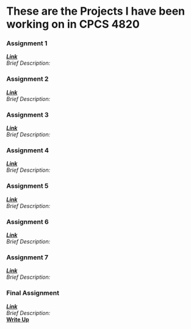 # These are the Projects I have been working on in CPCS 4820

### Assignment 1 
***[Link](https://github.com/mhilgen/CPSC4820/tree/main/Assignment1)***<br>
*Brief Description:*
### Assignment 2
***[Link](https://github.com/mhilgen/CPSC4820/tree/main/Assignment2)***<br>
*Brief Description:*
### Assignment 3
***[Link](https://github.com/mhilgen/CPSC4820/tree/main/Assignment3)***<br>
*Brief Description:*
### Assignment 4
***[Link](https://github.com/mhilgen/CPSC4820/tree/main/Assignment4)***<br>
*Brief Description:*
### Assignment 5
***[Link](https://github.com/mhilgen/CPSC4820/tree/main/Assignment5)***<br>
*Brief Description:*
### Assignment 6
***[Link](https://github.com/mhilgen/CPSC4820/tree/main/Assignment6)***<br>
*Brief Description:*
### Assignment 7
***[Link](https://github.com/mhilgen/CPSC4820/tree/main/Assignment7)***<br>
*Brief Description:*
### Final Assignment
***[Link](https://github.com/mhilgen/CPSC4820/tree/main/FinalProject)***<br>
*Brief Description:*
<br>**<a href="FinalProject/mhilgen.pdf" target="_blank">Write Up</a>**
